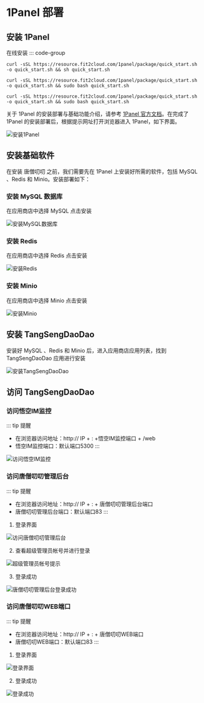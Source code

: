 # 1Panel 部署

## 安装 1Panel

在线安装
::: code-group

``` shell [RedHat/CentOS]
curl -sSL https://resource.fit2cloud.com/1panel/package/quick_start.sh -o quick_start.sh && sh quick_start.sh
```

``` shell [Ubuntu/Deepin]
curl -sSL https://resource.fit2cloud.com/1panel/package/quick_start.sh -o quick_start.sh && sudo bash quick_start.sh
```

```shell [Debian]
curl -sSL https://resource.fit2cloud.com/1panel/package/quick_start.sh -o quick_start.sh && sudo bash quick_start.sh
```

关于 1Panel 的安装部署与基础功能介绍，请参考 [1Panel 官方文档](https://1panel.cn/)。在完成了 1Panel 的安装部署后，根据提示网址打开浏览器进入 1Panel，如下界面。

![安装1Panel](./1panel.png)

## 安装基础软件

在安装 唐僧叨叨 之前，我们需要先在 1Panel 上安装好所需的软件，包括 MySQL 、Redis 和 Minio。安装部署如下：

### 安装 MySQL 数据库

在应用商店中选择 MySQL 点击安装

![安装MySQL数据库](./1panel1.png)

### 安装 Redis

在应用商店中选择 Redis 点击安装

![安装Redis](./1panel2.png)

### 安装 Minio

在应用商店中选择 Minio 点击安装

![安装Minio](./1panel3.png)

## 安装 TangSengDaoDao

安装好 MySQL 、Redis 和 Minio 后，进入应用商店应用列表，找到 TangSengDaoDao 应用进行安装

![安装TangSengDaoDao](./1panel4.png)

## 访问 TangSengDaoDao

### 访问悟空IM监控

::: tip 提醒
* 在浏览器访问地址：http:// IP + : +悟空IM监控端口 + /web
* 悟空IM监控端口：默认端口5300
:::

![访问悟空IM监控](./1panel5.png)

### 访问唐僧叨叨管理后台

::: tip 提醒
* 在浏览器访问地址：http:// IP + : + 唐僧叨叨管理后台端口
* 唐僧叨叨管理后台端口：默认端口83
:::

1. 登录界面

![访问唐僧叨叨管理后台](./1panel6.png)

2. 查看超级管理员帐号并进行登录

![超级管理员帐号提示](./1panel7.png)

3. 登录成功

![唐僧叨叨管理后台登录成功](./1panel8.png)

### 访问唐僧叨叨WEB端口

::: tip 提醒
* 在浏览器访问地址：http:// IP + : + 唐僧叨叨WEB端口
* 唐僧叨叨WEB端口：默认端口83
:::

1. 登录界面

![登录界面](./1panel10.png)

2. 登录成功

![登录成功](./1panel11.png)
